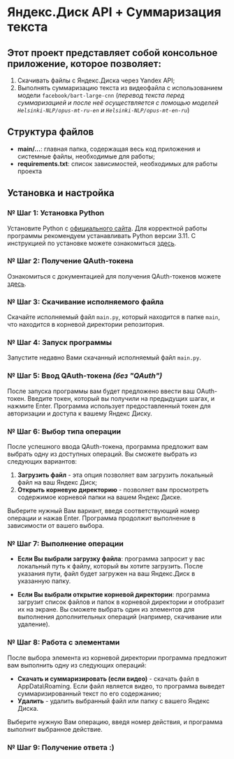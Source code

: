 # Яндекс.Диск API + Суммаризация текста

## Этот проект представляет собой консольное приложение, которое позволяет:
1. Скачивать файлы с Яндекс.Диска через Yandex API;
2. Выполнять суммаризацию текста из видеофайла с использованием модели `facebook/bart-large-cnn` (*перевод текста перед суммаризацией и после неё осуществляется с помощью моделей `Helsinki-NLP/opus-mt-ru-en` и `Helsinki-NLP/opus-mt-en-ru`*)

## Структура файлов
- **main/...**: главная папка, содержащая весь код приложения и системные файлы, необходимые для работы;
- **requirements.txt**: список зависимостей, необходимых для работы проекта

## Установка и настройка
### № Шаг 1: Установка Python
Установите Python с [официального сайта](https://www.python.org/downloads/). Для корректной работы программы рекомендуем устанавливать Python версии 3.11. С инструкцией по установке можете ознакомиться [здесь](https://docs.python.org/3/using/windows.html). 

### № Шаг 2: Получение QAuth-токена
Ознакомиться с документацией для получения QAuth-токенов можете [здесь](https://yandex.ru/dev/disk-api/doc/ru/concepts/quickstart).

### № Шаг 3: Скачивание исполняемого файла
Скачайте исполняемый файл `main.py`, который находится в папке `main`, что находится в корневой директории репозитория.

### № Шаг 4: Запуск программы
Запустите недавно Вами скачанный исполняемый файл `main.py`.

### № Шаг 5: Ввод QAuth-токена *(без "QAuth")*
После запуска программы вам будет предложено ввести ваш OAuth-токен. Введите токен, который вы получили на предыдущих шагах, и нажмите Enter. Программа использует предоставленный токен для авторизации и доступа к вашему Яндекс Диску.

### № Шаг 6: Выбор типа операции
После успешного ввода QAuth-токена, программа предложит вам выбрать одну из доступных операций. Вы сможете выбрать из следующих вариантов:

1. **Загрузить файл** - эта опция позволяет вам загрузить локальный файл на ваш Яндекс Диск;
2. **Открыть корневую директорию** - позволяет вам просмотреть содержимое корневой папки на вашем Яндекс Диске.

Выберите нужный Вам вариант, введя соответствующий номер операции и нажав Enter. Программа продолжит выполнение в зависимости от вашего выбора.

### № Шаг 7: Выполнение операции

- **Если Вы выбрали загрузку файла**: программа запросит у вас локальный путь к файлу, который вы хотите загрузить. После указания пути, файл будет загружен на ваш Яндекс.Диск в указанную папку.
  
- **Если Вы выбрали открытие корневой директории**: программа загрузит список файлов и папок в корневой директории и отобразит их на экране. Вы сможете выбрать один из элементов для выполнения дополнительных операций (например, скачивание или удаление).

### № Шаг 8: Работа с элементами

После выбора элемента из корневой директории программа предложит вам выполнить одну из следующих операций:

- **Скачать и суммаризировать (если видео)** - скачать файл в AppData\Roaming. Если файл является видео, то программа выведет суммаризированный текст по его содержанию;
- **Удалить** - удалить выбранный файл или папку с вашего Яндекс Диска.

Выберите нужную Вам операцию, введя номер действия, и программа выполнит выбранное действие.

### № Шаг 9: Получение ответа :)
